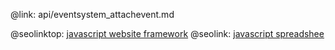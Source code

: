 @link: api/eventsystem_attachevent.md

@seolinktop: [javascript website framework](https://webix.com)
@seolink: [javascript spreadshee](https://webix.com/spreadsheet/)